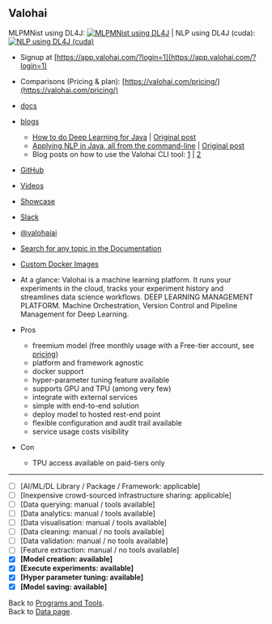 ## Valohai 

MLPMNist using DL4J: [![MLPMNist using DL4J](https://img.shields.io/docker/pulls/neomatrix369/dl4j-mnist-single-layer.svg)](https://hub.docker.com/r/neomatrix369/dl4j-mnist-single-layer) | NLP using DL4J (cuda): [![NLP using DL4J (cuda)](https://img.shields.io/docker/pulls/neomatrix369/dl4j-nlp-cuda.svg)](https://hub.docker.com/r/neomatrix369/dl4j-nlp-cuda)

- Signup at [https://app.valohai.com/?login=1](https://app.valohai.com/?login=1)
- Comparisons (Pricing & plan): [https://valohai.com/pricing/](https://valohai.com/pricing/)
- [docs](https://docs.valohai.com/) 
- [blogs](https://blog.valohai.com)
  - [How to do Deep Learning for Java](https://medium.com/@neomatrix369/how-to-do-deep-learning-for-java-on-the-valohai-platform-eec8ba9f71d8) | [Original post](https://blog.valohai.com/how-to-do-deep-learning-for-java-on-the-valohai-platform)
  - [Applying NLP in Java, all from the command-line](https://medium.com/@neomatrix369/applying-nlp-in-java-all-from-the-command-line-1225dd591e80) | [Original post](https://blog.valohai.com/nlp_with_dl4j_in_java_all_from_the_command-line?from=3oxenia9mtr6)
  - Blog posts on how to use the Valohai CLI tool: [1](https://blog.valohai.com/from-zero-to-hero-with-valohai-cli) | [2](https://blog.valohai.com/from-zero-to-hero-with-valohai-part-2)
- [GitHub](https://github.com/valohai)
- [Videos](https://www.youtube.com/channel/UCiR8Fpv6jRNphaZ99PnIuFg)
- [Showcase](https://valohai.com/showcase/)
- [Slack](http://community-slack.valohai.com/)
- [@valohaiai](https://twitter.com/@valohaiai)
- [Search for any topic in the Documentation](https://docs.valohai.com/search.html?q=%3Cany+topic%3E)
- [Custom Docker Images](https://docs.valohai.com/guides/build-docker-image.html)
- At a glance: Valohai is a machine learning platform. It runs your experiments in the cloud, tracks your experiment history and streamlines data science workflows. DEEP LEARNING MANAGEMENT PLATFORM. Machine Orchestration, Version Control and Pipeline Management for Deep Learning.

- Pros
  - freemium model (free monthly usage with a Free-tier account, see [pricing](https://valohai.com/pricing/)) 
  - platform and framework agnostic
  - docker support
  - hyper-parameter tuning feature available
  - supports GPU and TPU (among very few)
  - integrate with external services
  - simple with end-to-end solution
  - deploy model to hosted rest-end point
  - flexible configuration and audit trail available
  - service usage costs visibility
- Con
  - TPU access available on paid-tiers only

---

- [ ] [AI/ML/DL Library / Package / Framework: applicable]
- [ ] [Inexpensive crowd-sourced infrastructure sharing: applicable]
- [ ] [Data querying: manual / tools available] 
- [ ] [Data analytics: manual / tools available] 
- [ ] [Data visualisation: manual / tools available] 
- [ ] [Data cleaning: manual / no tools available]  
- [ ] [Data validation: manual / no tools available] 
- [ ] [Feature extraction: manual / no tools available] 
- [x] **[Model creation: available]** 
- [x] **[Execute experiments: available]**
- [x] **[Hyper parameter tuning: available]** 
- [x] **[Model saving: available]**

Back to [Programs and Tools](./programs-and-tools.md#programs-and-tools). <br/>
Back to [Data page](./README.md#data).